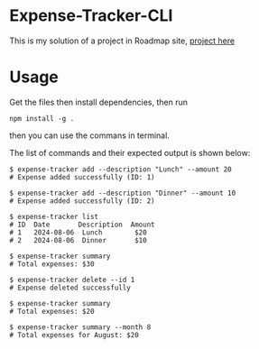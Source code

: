 # Expense-Tracker-CLI

This is my solution of a project in Roadmap site, [project here](https://roadmap.sh/projects/expense-tracker)

# Usage
Get the files then install dependencies, then run
```
npm install -g .
```
then you can use the commans in terminal.

The list of commands and their expected output is shown below:
```
$ expense-tracker add --description "Lunch" --amount 20
# Expense added successfully (ID: 1)

$ expense-tracker add --description "Dinner" --amount 10
# Expense added successfully (ID: 2)

$ expense-tracker list
# ID  Date       Description  Amount
# 1   2024-08-06  Lunch        $20
# 2   2024-08-06  Dinner       $10

$ expense-tracker summary
# Total expenses: $30

$ expense-tracker delete --id 1
# Expense deleted successfully

$ expense-tracker summary
# Total expenses: $20

$ expense-tracker summary --month 8
# Total expenses for August: $20
```
